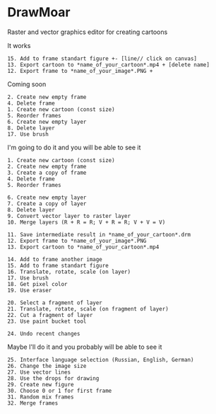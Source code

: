 # DrawMoar
Raster and vector graphics editor for creating cartoons

It works

    15. Add to frame standart figure +- [line// click on canvas]
    13. Export cartoon to *name_of_your_cartoon*.mp4 + [delete name]
    12. Export frame to *name_of_your_image*.PNG +
    
Coming soon

    2. Create new empty frame
    4. Delete frame
    1. Create new cartoon (const size)
    5. Reorder frames
    6. Create new empty layer
    8. Delete layer
    17. Use brush
    
I'm going to do it and you will be able to see it
  
    1. Create new cartoon (const size)
    2. Create new empty frame
    3. Create a copy of frame
    4. Delete frame
    5. Reorder frames
  
    6. Create new empty layer
    7. Create a copy of layer
    8. Delete layer
    9. Convert vector layer to raster layer
    10. Merge layers (R + R = R; V + R = R; V + V = V)
  
    11. Save intermediate result in *name_of_your_cartoon*.drm
    12. Export frame to *name_of_your_image*.PNG
    13. Export cartoon to *name_of_your_cartoon*.mp4
  
    14. Add to frame another image
    15. Add to frame standart figure
    16. Translate, rotate, scale (on layer)
    17. Use brush
    18. Get pixel color
    19. Use eraser
  
    20. Select a fragment of layer
    21. Translate, rotate, scale (on fragment of layer)
    22. Cut a fragment of layer
    23. Use paint bucket tool
  
    24. Undo recent changes
  
Maybe I'll do it and you probably will be able to see it

    25. Interface language selection (Russian, English, German)
    26. Change the image size
    27. Use vector lines
    28. Use the drops for drawing
    29. Create new figure
    30. Choose 0 or 1 for first frame
    31. Random mix frames
    32. Merge frames
  
